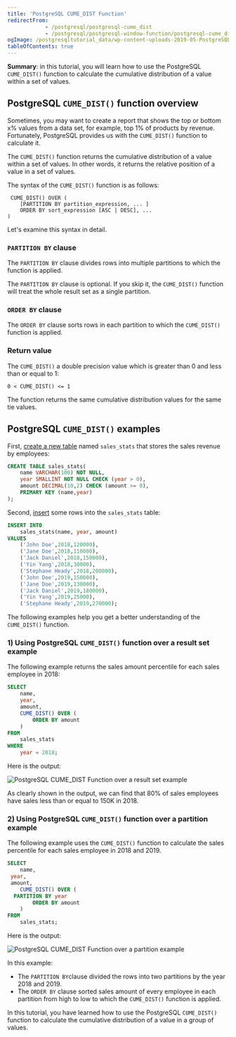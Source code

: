 ```yaml
---
title: 'PostgreSQL CUME_DIST Function'
redirectFrom:
            - /postgresql/postgresql-cume_dist 
            - /postgresql/postgresql-window-function/postgresql-cume_dist-function
ogImage: /postgresqltutorial_data/wp-content-uploads-2019-05-PostgreSQL-CUME_DIST-Function-over-a-result-set-example.png
tableOfContents: true
---
```


**Summary**: in this tutorial, you will learn how to use the PostgreSQL `CUME_DIST()` function to calculate the cumulative distribution of a value within a set of values.

## PostgreSQL `CUME_DIST()` function overview

Sometimes, you may want to create a report that shows the top or bottom x% values from a data set, for example, top 1% of products by revenue. Fortunately, PostgreSQL provides us with the `CUME_DIST()` function to calculate it.

The `CUME_DIST()` function returns the cumulative distribution of a value within a set of values. In other words, it returns the relative position of a value in a set of values.

The syntax of the `CUME_DIST()` function is as follows:

```
 CUME_DIST() OVER (
    [PARTITION BY partition_expression, ... ]
    ORDER BY sort_expression [ASC | DESC], ...
)
```

Let's examine this syntax in detail.

### `PARTITION BY` clause

The `PARTITION BY` clause divides rows into multiple partitions to which the function is applied.

The `PARTITION BY` clause is optional. If you skip it, the `CUME_DIST()` function will treat the whole result set as a single partition.

### `ORDER BY` clause

The `ORDER BY` clause sorts rows in each partition to which the `CUME_DIST()` function is applied.

### Return value

The `CUME_DIST()` a double precision value which is greater than 0 and less than or equal to 1:

```text
0 < CUME_DIST() <= 1
```

The function returns the same cumulative distribution values for the same tie values.

## PostgreSQL `CUME_DIST()` examples

First, [create a new table](/postgresql/postgresql-create-table) named `sales_stats` that stores the sales revenue by employees:

```sql
CREATE TABLE sales_stats(
    name VARCHAR(100) NOT NULL,
    year SMALLINT NOT NULL CHECK (year > 0),
    amount DECIMAL(10,2) CHECK (amount >= 0),
    PRIMARY KEY (name,year)
);
```

Second, [insert](/postgresql/postgresql-insert) some rows into the `sales_stats` table:

```sql
INSERT INTO
    sales_stats(name, year, amount)
VALUES
    ('John Doe',2018,120000),
    ('Jane Doe',2018,110000),
    ('Jack Daniel',2018,150000),
    ('Yin Yang',2018,30000),
    ('Stephane Heady',2018,200000),
    ('John Doe',2019,150000),
    ('Jane Doe',2019,130000),
    ('Jack Daniel',2019,180000),
    ('Yin Yang',2019,25000),
    ('Stephane Heady',2019,270000);
```

The following examples help you get a better understanding of the `CUME_DIST()` function.

### 1) Using PostgreSQL `CUME_DIST()` function over a result set example

The following example returns the sales amount percentile for each sales employee in 2018:

```sql
SELECT
    name,
    year,
    amount,
    CUME_DIST() OVER (
        ORDER BY amount
    )
FROM
    sales_stats
WHERE
    year = 2018;
```

Here is the output:

![PostgreSQL CUME_DIST Function over a result set example](/postgresqltutorial_data/wp-content-uploads-2019-05-PostgreSQL-CUME_DIST-Function-over-a-result-set-example.png)

As clearly shown in the output, we can find that 80% of sales employees have sales less than or equal to 150K in 2018.

### 2) Using PostgreSQL `CUME_DIST()` function over a partition example

The following example uses the `CUME_DIST()` function to calculate the sales percentile for each sales employee in 2018 and 2019.

```sql
SELECT
    name,
 year,
 amount,
    CUME_DIST() OVER (
  PARTITION BY year
        ORDER BY amount
    )
FROM
    sales_stats;
```

Here is the output:

![PostgreSQL CUME_DIST Function over a partition example](/postgresqltutorial_data/wp-content-uploads-2019-05-PostgreSQL-CUME_DIST-Function-over-a-partition-example.png)

In this example:

- The `PARTITION BY`clause divided the rows into two partitions by the year 2018 and 2019.
- The `ORDER BY` clause sorted sales amount of every employee in each partition from high to low to which the `CUME_DIST()` function is applied.

In this tutorial, you have learned how to use the PostgreSQL `CUME_DIST()` function to calculate the cumulative distribution of a value in a group of values.

